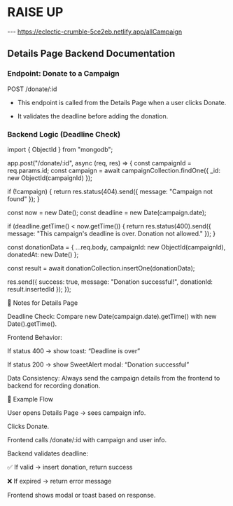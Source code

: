 # RAISE UP

---    https://eclectic-crumble-5ce2eb.netlify.app/allCampaign

## Details Page Backend Documentation

### Endpoint: Donate to a Campaign

POST /donate/:id

- This endpoint is called from the Details Page when a user clicks Donate.

- It validates the deadline before adding the donation.

### Backend Logic (Deadline Check)

import { ObjectId } from "mongodb";

app.post("/donate/:id", async (req, res) => {
  const campaignId = req.params.id;
  const campaign = await campaignCollection.findOne({ _id: new ObjectId(campaignId) });

  if (!campaign) {
    return res.status(404).send({ message: "Campaign not found" });
  }

  const now = new Date();
  const deadline = new Date(campaign.date);

  if (deadline.getTime() < now.getTime()) {
    return res.status(400).send({
      message: "This campaign's deadline is over. Donation not allowed."
    });
  }

  const donationData = {
    ...req.body,
    campaignId: new ObjectId(campaignId),
    donatedAt: new Date()
  };

  const result = await donationCollection.insertOne(donationData);

  res.send({
    success: true,
    message: "Donation successful!",
    donationId: result.insertedId
  });
});

🔹 Notes for Details Page

Deadline Check: Compare new Date(campaign.date).getTime() with new Date().getTime().

Frontend Behavior:

If status 400 → show toast: “Deadline is over”

If status 200 → show SweetAlert modal: “Donation successful”

Data Consistency: Always send the campaign details from the frontend to backend for recording donation.

🔹 Example Flow

User opens Details Page → sees campaign info.

Clicks Donate.

Frontend calls /donate/:id with campaign and user info.

Backend validates deadline:

✅ If valid → insert donation, return success

❌ If expired → return error message

Frontend shows modal or toast based on response.